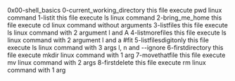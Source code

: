 0x00-shell_basics
0-current_working_directory this file execute pwd linux command 
1-listit this file execute ls linux command
2-bring_me_home this file execute cd linux command without arguments
3-listfiles this file execute ls linux command with 2 argument l and A
4-listmorefiles this file execute ls linux command with 2 argument l and a
#fit 5-listfilesdigitonly this file execute ls linux command with 3 args l, n and --ignore
6-firstdirectory this file execute mkdir linux command with 1 arg
7-movethatfile this file execute mv linux command with 2 args
8-firstdelete this file execute rm linux command with 1 arg
